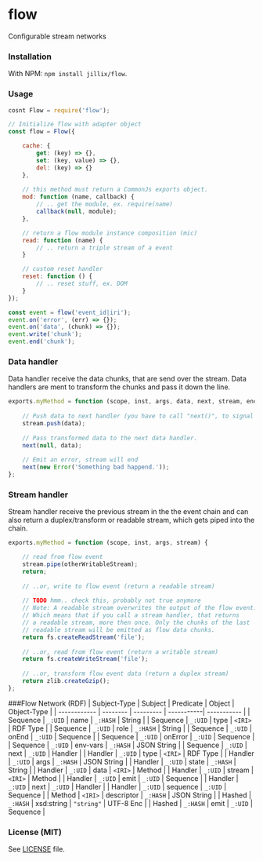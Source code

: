 # flow
Configurable stream networks

### Installation
With NPM: `npm install jillix/flow`.

### Usage
```js
cosnt Flow = require('flow');

// Initialize flow with adapter object
const flow = Flow({

    cache: {
        get: (key) => {},
        set: (key, value) => {},
        del: (key) => {}
    },
    
    // this method must return a CommonJs exports object.
    mod: function (name, callback) {
        // .. get the module, ex. require(name)
        callback(null, module);
    },

    // return a flow module instance composition (mic)
    read: function (name) {
        // .. return a triple stream of a event
    }

    // custom reset handler
    reset: function () {
        // .. reset stuff, ex. DOM
    }
});

const event = flow('event_id|iri');
event.on('error', (err) => {});
event.on('data', (chunk) => {});
event.write('chunk');
event.end('chunk');
```
### Data handler
Data handler receive the data chunks, that are send over the stream.
Data handlers are ment to transform the chunks and pass it down the line.
```js
exports.myMethod = function (scope, inst, args, data, next, stream, enc) {
    
    // Push data to next handler (you have to call "next()", to signal that the handler is done).
    stream.push(data);
    
    // Pass transformed data to the next data handler.
    next(null, data);
    
    // Emit an error, stream will end
    next(new Error('Something bad happend.'));
};
```
### Stream handler
Stream handler receive the previous stream in the the event chain and can also
return a duplex/transform or readable stream, which gets piped into the chain.
```js
exports.myMethod = function (scope, inst, args, stream) {

    // read from flow event
    stream.pipe(otherWritableStream);
    return;
    
    // ..or, write to flow event (return a readable stream)
    
    // TODO hmm.. check this, probably not true anymore 
    // Note: A readable stream overwrites the output of the flow event.
    // Which means that if you call a stream handler, that returns
    // a readable stream, more then once. Only the chunks of the last
    // readable stream will be emitted as flow data chunks.
    return fs.createReadStream('file');
    
    // ..or, read from flow event (return a writable stream)
    return fs.createWriteStream('file');
    
    // ..or, transform flow event data (return a duplex stream)
    return zlib.createGzip();
};
```
###Flow Network (RDF)
| Subject-Type | Subject  | Predicate  | Object     | Object-Type |
| ------------ | -------- | ---------  | -----------| ----------- |
| Sequence     | `_:UID`  | name       | `_:HASH`   | String      |
| Sequence     | `_:UID`  | type       | `<IRI>`    | RDF Type    |
| Sequence     | `_:UID`  | role       | `_:HASH`   | String      |
| Sequence     | `_:UID`  | onEnd      | `_:UID`    | Sequence    |
| Sequence     | `_:UID`  | onError    | `_:UID`    | Sequence    |
| Sequence     | `_:UID`  | env-vars   | `_:HASH`   | JSON String |
| Sequence     | `_:UID`  | next       | `_:UID`    | Handler     |
| Handler      | `_:UID`  | type       | `<IRI>`    | RDF Type    |
| Handler      | `_:UID`  | args       | `_:HASH`   | JSON String |
| Handler      | `_:UID`  | state      | `_:HASH`   | String      |
| Handler      | `_:UID`  | data       | `<IRI>`    | Method      |
| Handler      | `_:UID`  | stream     | `<IRI>`    | Method      |
| Handler      | `_:UID`  | emit       | `_:UID`    | Sequence    |
| Handler      | `_:UID`  | next       | `_:UID`    | Handler     |
| Handler      | `_:UID`  | sequence   | `_:UID`    | Sequence    |
| Method       | `<IRI>`  | descriptor | `_:HASH`   | JSON String |
| Hashed       | `_:HASH` | xsd:string | `"string"` | UTF-8 Enc   |
| Hashed       | `_:HASH` | emit       | `_:UID`    | Sequence    |

### License (MIT)
See [LICENSE](https://github.com/jillix/flow/blob/master/LICENSE) file.
